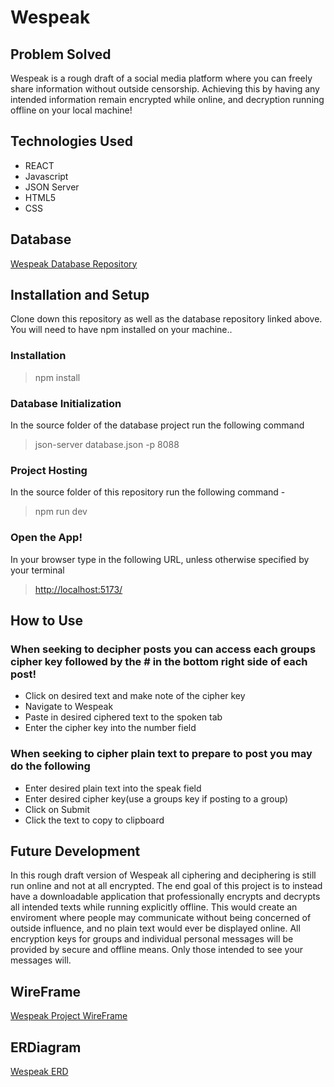 # Wespeak

## Problem Solved

Wespeak is a rough draft of a social media platform where you can freely share information without outside censorship.
Achieving this by having any intended information remain encrypted while online, and decryption running offline on your local machine!

## Technologies Used

- REACT
- Javascript
- JSON Server
- HTML5
- CSS

## Database

[Wespeak Database Repository](https://github.com/joshuahamrick/wespeak-api)

## Installation and Setup

Clone down this repository as well as the database repository linked above.
You will need to have npm installed on your machine..

### Installation

> npm install

### Database Initialization

In the source folder of the database project run the following command

> json-server database.json -p 8088

### Project Hosting

In the source folder of this repository run the following command -

> npm run dev

### Open the App!

In your browser type in the following URL, unless otherwise specified by your terminal

> [http://localhost:5173/](http://localhost:5173/)

## How to Use

### When seeking to decipher posts you can access each groups cipher key followed by the # in the bottom right side of each post!

- Click on desired text and make note of the cipher key
- Navigate to Wespeak
- Paste in desired ciphered text to the spoken tab
- Enter the cipher key into the number field

### When seeking to cipher plain text to prepare to post you may do the following

- Enter desired plain text into the speak field
- Enter desired cipher key(use a groups key if posting to a group)
- Click on Submit
- Click the text to copy to clipboard

## Future Development

In this rough draft version of Wespeak all ciphering and deciphering is still run online and not at all encrypted.
The end goal of this project is to instead have a downloadable application that professionally encrypts and decrypts all intended texts while running explicitly offline. This would create an enviroment where people may communicate without being concerned of outside influence, and no plain text would ever be displayed online. All encryption keys for groups and individual personal messages will be provided by secure and offline means. Only those intended to see your messages will.

## WireFrame

[Wespeak Project WireFrame](https://miro.com/app/board/uXjVNjUxfSU=/?share_link_id=618278056910)

## ERDiagram

[Wespeak ERD](https://dbdiagram.io/d/Wespeak-Capstone-65eb537ab1f3d4062c79bfea)
